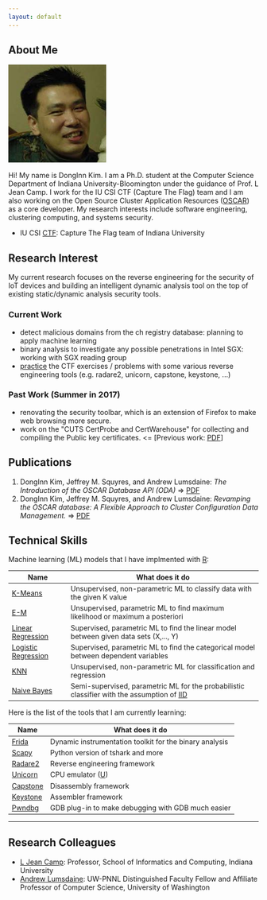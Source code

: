 ```yaml
---
layout: default
---
```


## About Me

<img class="profile-picture" src="images/me3.jpg">

Hi! My name is DongInn Kim. I am a Ph.D. student at the Computer Science
Department of Indiana University-Bloomington under the guidance of Prof. L Jean
Camp. I work for the IU CSI CTF (Capture The Flag) team and I am also working on
the Open Source Cluster Application Resources
([OSCAR](https://oscar-cluster.github.io/oscar/)) as a core developer. My
research interests include software engineering, clustering computing, and
systems security.

* IU CSI [CTF](https://en.wikipedia.org/wiki/Capture_the_flag): Capture The Flag
  team of Indiana University

## Research Interest

My current research focuses on the reverse engineering for the security of IoT
devices and building an intelligent dynamic analysis tool on the top of
existing static/dynamic analysis security tools.

### Current Work
- detect malicious domains from the ch registry database: planning to apply
  machine learning
- binary analysis to investigate any possible penetrations in Intel SGX: working
  with SGX reading group
- [practice](http://iuctf.gitlab.io/notes/) the CTF exercises / problems with
  some various reverse engineering tools (e.g. radare2, unicorn, capstone,
  keystone, ...)

### Past Work (Summer in 2017)
- renovating the security toolbar, which is an extension of Firefox to make web
  browsing more secure.
- work on the "CUTS CertProbe and CertWarehouse" for collecting and compiling
  the Public key
  certificates. <= [Previous work: [PDF](https://iu.box.com/s/tcymb04cebttwlik3dojfm06ovibifkq)]

## Publications

1. DongInn Kim, Jeffrey M. Squyres, and Andrew Lumsdaine: *The Introduction of
   the OSCAR Database API (ODA)* =>
   [PDF](http://www.crest.iu.edu/publications/prints/2006/kim:oda:oscar06.pdf)
1. DongInn Kim, Jeffrey M. Squyres, and Andrew Lumsdaine: *Revamping the OSCAR
   database: A Flexible Approach to Cluster Configuration Data Management.* =>
   [PDF](http://www.crest.iu.edu/publications/prints/2005/kim05:_revam_oscar.pdf)

## Technical Skills

Machine learning (ML) models that I have implmented with [R](https://www.r-project.org/):

Name | What does it do
-----|----------------
[K-Means](https://en.wikipedia.org/wiki/K-means_clustering) | Unsupervised, non-parametric ML to classify data with the given K value
[E-M](https://en.wikipedia.org/wiki/Expectation%E2%80%93maximization_algorithm) | Unsupervised, parametric ML to find maximum likelihood or maximum a posteriori
[Linear Regression](https://en.wikipedia.org/wiki/Linear_regression/) | Supervised, parametric ML to find the linear model between given data sets (X,..., Y)
[Logistic Regression](https://en.wikipedia.org/wiki/Logistic_regression/) | Supervised, parametric ML to find the categorical model between dependent variables
[KNN](https://en.wikipedia.org/wiki/K-nearest_neighbors_algorithm) | Unsupervised, non-parametric ML for classification and regression
[Naive Bayes](https://en.wikipedia.org/wiki/Naive_Bayes_classifier) | Semi-supervised, parametric ML for the probabilistic classifier with the assumption of [IID](https://en.wikipedia.org/wiki/Independent_and_identically_distributed_random_variables)

Here is the list of the tools that I am currently learning:

Name | What does it do
-----|----------------
[Frida](https://www.frida.re/) | Dynamic instrumentation toolkit for the binary analysis
[Scapy](https://scapy.net/) | Python version of tshark and more
[Radare2](https://github.com/radare/radare2) | Reverse engineering framework
[Unicorn](http://iuctf.gitlab.io/notes/unicorn_blog.html) | CPU emulator ([U](http://www.unicorn-engine.org/))
[Capstone](http://www.capstone-engine.org/) | Disassembly framework
[Keystone](http://www.keystone-engine.org/) | Assembler framework
[Pwndbg](https://github.com/pwndbg/pwndbg) | GDB plug-in to make debugging with GDB much easier


---

## Research Colleagues

* [L Jean Camp](http://www.ljean.com/): Professor, School of Informatics and
  Computing, Indiana University
* [Andrew Lumsdaine](https://www.pnnl.gov/science/staff/staff_info.asp?staff_num=9045):
  UW-PNNL Distinguished Faculty Fellow and Affiliate Professor of Computer
  Science, University of Washington
